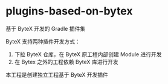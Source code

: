 # plugins-based-on-bytex
基于 ByteX 开发的 Gradle 插件集

ByteX 支持两种插件开发方式：
1. 下拉 ByteX 仓库，在 ByteX 原工程内部创建 Module 进行开发
2. 在 Bytex 之外的工程依赖 ByteX 库进行开发

本工程是创建独立工程基于 ByteX 开发插件
